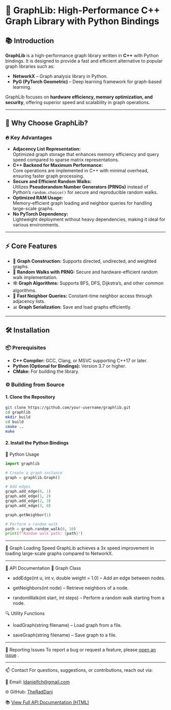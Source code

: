 # 🚀 GraphLib: High-Performance C++ Graph Library with Python Bindings

## 📚 Introduction
**GraphLib** is a high-performance graph library written in **C++** with Python bindings. It is designed to provide a fast and efficient alternative to popular graph libraries such as:

- **NetworkX** – Graph analysis library in Python.
- **PyG (PyTorch Geometric)** – Deep learning framework for graph-based learning.

GraphLib focuses on **hardware efficiency, memory optimization, and security**, offering superior speed and scalability in graph operations.

---

## 🎯 Why Choose GraphLib?

### 🔥 Key Advantages
- **Adjacency List Representation:**  
  Optimized graph storage that enhances memory efficiency and query speed compared to sparse matrix representations.
- **C++ Backend for Maximum Performance:**  
  Core operations are implemented in C++ with minimal overhead, ensuring faster graph processing.
- **Secure and Efficient Random Walks:**  
  Utilizes **Pseudorandom Number Generators (PRNGs)** instead of Python’s `random.choice()` for secure and reproducible random walks.
- **Optimized RAM Usage:**  
  Memory-efficient graph loading and neighbor queries for handling large-scale graphs.
- **No PyTorch Dependency:**  
  Lightweight deployment without heavy dependencies, making it ideal for various environments.

---

## ⚡ Core Features
- 📡 **Graph Construction:** Supports directed, undirected, and weighted graphs.
- 🔄 **Random Walks with PRNG:** Secure and hardware-efficient random walk implementation.
- 🕸️ **Graph Algorithms:** Supports BFS, DFS, Dijkstra’s, and other common algorithms.
- 🧠 **Fast Neighbor Queries:** Constant-time neighbor access through adjacency lists.
- 📊 **Graph Serialization:** Save and load graphs efficiently.

---

## 🛠️ Installation

### 📦 Prerequisites
- **C++ Compiler:** GCC, Clang, or MSVC supporting C++17 or later.
- **Python (Optional for Bindings):** Version 3.7 or higher.
- **CMake:** For building the library.

### ⚙️ Building from Source

#### 1. Clone the Repository
```bash
git clone https://github.com/your-username/graphlib.git
cd graphlib
mkdir build
cd build
cmake ..
make
```

#### 2. Install the Python Bindings

🐍 Python Usage
```python
import graphlib

# Create a graph instance
graph = graphlib.Graph()

# Add edges
graph.add_edge(0, 1)
graph.add_edge(1, 2)
graph.add_edge(2, 3)
graph.add_edge(3, 0)

graph.getNeighbor(1)

# Perform a random walk
path = graph.random_walk(0, 10)
print(f"Random walk path: {path}")
```

---


🚀 Graph Loading Speed
GraphLib achieves a 3x speed improvement in loading large-scale graphs compared to NetworkX.

---

📄 API Documentation
🚀 Graph Class
* addEdge(int u, int v, double weight = 1.0) – Add an edge between nodes.

* getNeighbors(int node) – Retrieve neighbors of a node.

* randomWalk(int start, int steps) – Perform a random walk starting from a node.

🔍 Utility Functions
* loadGraph(string filename) – Load graph from a file.

* saveGraph(string filename) – Save graph to a file.

---

🐞 Reporting Issues
To report a bug or request a feature, please [open an issue](https://github.com/TheRadDani/graphlib/issues)
.

---

📫 Contact
For questions, suggestions, or contributions, reach out via:

📧 Email: ldanielfch@gmail.com

🌐 GitHub: [TheRadDani](https://github.com/TheRadDani/)

📚 [View Full API Documentation (HTML)](docs/html/index.html)